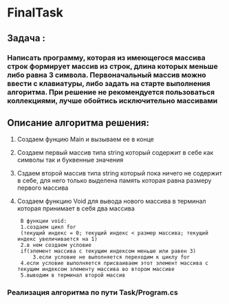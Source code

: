 # FinalTask
## Задача : 
### Написать программу, которая из имеющегося массива строк формирует массив из строк, длина которых меньше либо равна 3 символа. Первоначальный массив можно ввести с клавиатуры, либо задать на старте выполнения алгоритма. При решение не рекомендуется пользоваться коллекциями, лучше обойтись исключительно массивами
## Описание алгоритма решения:

1. Создаем фунцию Main и вызываем ее в конце

2. Создаем первый массив типа string который содержит в себе как символы так и буквенные значения

3. Сздаем второй массив типа string который пока ничего не содержит в себе, для него только выделена память которая равна размеру первого массива

3. Создаем функцию Void для вывода нового массива в терминал которая принимает в себя два массива
        
        В функции void:
        1.создаем цикл for 
        (текущий индекс = 0; текущий индекс < размер массива; текущий индекс увеличивается на 1)
        2.в нем создаем условие 
        if(элемент массива с текущим индексом меньше или равен 3) 
            3.если условие не выполняется переходим к циклу for
        4.если условие выполняется присваиваем этот элемент массива с текущим индексом элементу массива во втором массиве
        5.выводим в терминал второй массив
    
### Реализация алгоритма по пути Task/Program.cs

